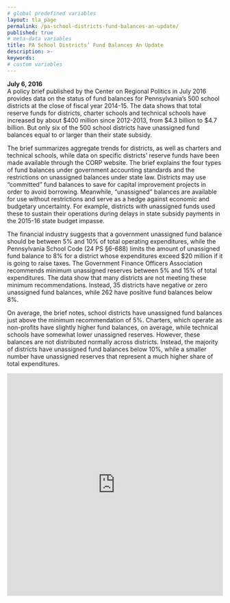 ```yaml
---
# global predefined variables
layout: tla_page
permalink: /pa-school-districts-fund-balances-an-update/
published: true
# meta-data variables
title: PA School Districts’ Fund Balances An Update
description: >-
keywords:
# custom variables
---
```


**July 6, 2016**<br>
A policy brief published by the Center on Regional Politics in July 2016 provides data on the status of fund balances for Pennsylvania’s 500 school districts at the close of fiscal year 2014-15. The data shows that total reserve funds for districts, charter schools and technical schools have increased by about $400 million since 2012-2013, from $4.3 billion to $4.7 billion. But only six of the 500 school districts have unassigned fund balances equal to or larger than their state subsidy.

The brief summarizes aggregate trends for districts, as well as charters and technical schools, while data on specific districts’ reserve funds have been made available through the CORP website. The brief explains the four types of fund balances under government accounting standards and the restrictions on unassigned balances under state law. Districts may use “committed” fund balances to save for capital improvement projects in order to avoid borrowing. Meanwhile, “unassigned” balances are available for use without restrictions and serve as a hedge against economic and budgetary uncertainty. For example, districts with unassigned funds used these to sustain their operations during delays in state subsidy payments in the 2015-16 state budget impasse.

<script id="infogram_0_3d9d9652-ea39-4b45-8d7b-c8e82c168b06" title="School District Fund Balances 2014-15" src="https://e.infogram.com/js/dist/embed.js?bIV" type="text/javascript"></script>

<script id="infogram_0_5ad3b523-f5f7-41eb-8119-da03c603e83d" title="Percent of Expenditures in Fund Balance" src="https://e.infogram.com/js/dist/embed.js?ML2" type="text/javascript"></script>

The financial industry suggests that a government unassigned fund balance should be between 5% and 10% of total operating expenditures, while the Pennsylvania School Code (24 PS §6-688) limits the amount of unassigned fund balance to 8% for a district whose expenditures exceed $20 million if it is going to raise taxes. The Government Finance Officers Association recommends minimum unassigned reserves between 5% and 15% of total expenditures. The data show that many districts are not meeting these minimum recommendations. Instead, 35 districts have negative or zero unassigned fund balances, while 262 have positive fund balances below 8%.

On average, the brief notes, school districts have unassigned fund balances just above the minimum recommendation of 5%. Charters, which operate as non-profits have slightly higher fund balances, on average, while technical schools have somewhat lower unassigned reserves. However, these balances are not distributed normally across districts. Instead, the majority of districts have unassigned fund balances below 10%, while a smaller number have unassigned reserves that represent a much higher share of total expenditures.

<embed width="100%" height="520" frameborder="0" src="https://mjather.carto.com/viz/1ae6ed02-43a7-11e6-9d69-0e787de82d45/embed_map" allowfullscreen webkitallowfullscreen mozallowfullscreen oallowfullscreen msallowfullscreen></embed>
